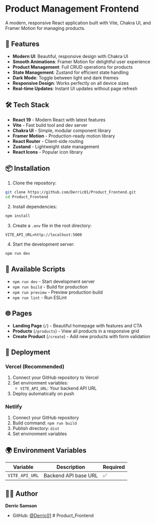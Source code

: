 # Product Management Frontend

A modern, responsive React application built with Vite, Chakra UI, and Framer Motion for managing products.

## 🚀 Features

- **Modern UI**: Beautiful, responsive design with Chakra UI
- **Smooth Animations**: Framer Motion for delightful user experience
- **Product Management**: Full CRUD operations for products
- **State Management**: Zustand for efficient state handling
- **Dark Mode**: Toggle between light and dark themes
- **Responsive Design**: Works perfectly on all device sizes
- **Real-time Updates**: Instant UI updates without page refresh

## 🛠️ Tech Stack

- **React 19** - Modern React with latest features
- **Vite** - Fast build tool and dev server
- **Chakra UI** - Simple, modular component library
- **Framer Motion** - Production-ready motion library
- **React Router** - Client-side routing
- **Zustand** - Lightweight state management
- **React Icons** - Popular icon library

## 📦 Installation

1. Clone the repository:
```bash
git clone https://github.com/Derric01/Product_Frontend.git
cd Product_Frontend
```

2. Install dependencies:
```bash
npm install
```

3. Create a `.env` file in the root directory:
```env
VITE_API_URL=http://localhost:5000
```

4. Start the development server:
```bash
npm run dev
```

## 🔧 Available Scripts

- `npm run dev` - Start development server
- `npm run build` - Build for production
- `npm run preview` - Preview production build
- `npm run lint` - Run ESLint

## 🌐 Pages

- **Landing Page** (`/`) - Beautiful homepage with features and CTA
- **Products** (`/products`) - View all products in a responsive grid
- **Create Product** (`/create`) - Add new products with form validation

## 🚀 Deployment

### Vercel (Recommended)
1. Connect your GitHub repository to Vercel
2. Set environment variables:
   - `VITE_API_URL`: Your backend API URL
3. Deploy automatically on push

### Netlify
1. Connect your GitHub repository
2. Build command: `npm run build`
3. Publish directory: `dist`
4. Set environment variables

## 🌍 Environment Variables

| Variable | Description | Required |
|----------|-------------|----------|
| `VITE_API_URL` | Backend API base URL | ✅ |

## 👨‍💻 Author

**Derric Samson**
- GitHub: [@Derric01](https://github.com/Derric01)
#   P r o d u c t _ F r o n t e n d  
 